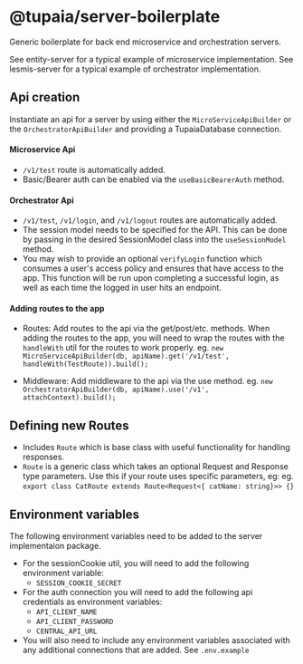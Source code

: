 # @tupaia/server-boilerplate

Generic boilerplate for back end microservice and orchestration servers.

See entity-server for a typical example of microservice implementation.
See lesmis-server for a typical example of orchestrator implementation.

## Api creation

Instantiate an api for a server by using either the `MicroServiceApiBuilder` or the `OrchestratorApiBuilder` and providing a TupaiaDatabase connection.

#### Microservice Api

- `/v1/test` route is automatically added.
- Basic/Bearer auth can be enabled via the `useBasicBearerAuth` method.

#### Orchestrator Api

- `/v1/test`, `/v1/login`, and `/v1/logout` routes are automatically added.
- The session model needs to be specified for the API. This can be done by passing in the desired SessionModel class into the `useSessionModel` method.
- You may wish to provide an optional `verifyLogin` function which consumes a user's access policy and ensures that have access to the app. This function will be run upon completing a successful login, as well as each time the logged in user hits an endpoint.

#### Adding routes to the app

- Routes: Add routes to the api via the get/post/etc. methods. When adding the routes to the app, you will need to wrap the routes with the `handleWith` util for the routes to work properly.
  eg. `new MicroServiceApiBuilder(db, apiName).get('/v1/test', handleWith(TestRoute)).build();`

- Middleware: Add middleware to the api via the use method.
  eg. `new OrchestratorApiBuilder(db, apiName).use('/v1', attachContext).build();`

## Defining new Routes

- Includes `Route` which is base class with useful functionality for handling responses.
- `Route` is a generic class which takes an optional Request and Response type parameters. Use this if your route uses specific parameters, eg:
  eg. `export class CatRoute extends Route<Request<{ catName: string}>> {}`

## Environment variables

The following environment variables need to be added to the server implementaion package.

- For the sessionCookie util, you will need to add the following environment variable:
  - `SESSION_COOKIE_SECRET`
- For the auth connection you will need to add the following api credentials as environment variables:
  - `API_CLIENT_NAME`
  - `API_CLIENT_PASSWORD`
  - `CENTRAL_API_URL`
- You will also need to include any environment variables associated with any additional connections that are added.
  See `.env.example`
